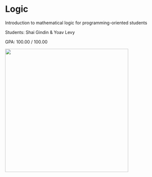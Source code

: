 # Logic
Introduction to mathematical logic for programming-oriented students

Students: Shai Gindin & Yoav Levy

GPA: 100.00 / 100.00


<img src="https://raw.githubusercontent.com/shaigindin/Logic/master/funnyLogic.gif" width="400" />
